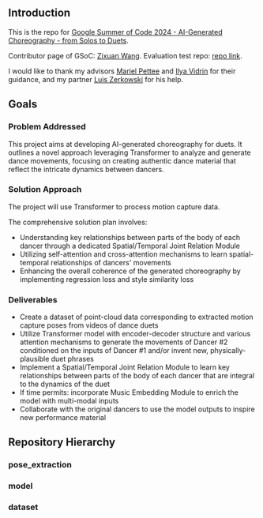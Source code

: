 ## Introduction
This is the repo for [Google Summer of Code 2024 - AI-Generated Choreography - from Solos to Duets](https://humanai.foundation/gsoc/2024/proposal_ChoreoAI1.html). 

Contributor page of GSoC: [Zixuan Wang](https://summerofcode.withgoogle.com/programs/2024/projects/PEvVr15z). Evaluation test repo: [repo link](https://github.com/wang-zixuan/AI_Enabled_Choreography).

I would like to thank my advisors [Mariel Pettee](https://marielpettee.com/) and [Ilya Vidrin](https://www.ilyavidrin.com/) for their guidance, and my partner [Luis Zerkowski](https://github.com/Luizerko) for his help.

## Goals
### Problem Addressed
This project aims at developing AI-generated choreography for duets. It outlines a novel approach leveraging Transformer to analyze and generate dance movements, focusing on creating authentic dance material that reflect the intricate dynamics between dancers.

### Solution Approach 
The project will use Transformer to process motion capture data. 

The comprehensive solution plan involves:
- Understanding key relationships between parts of the body of each dancer through a dedicated Spatial/Temporal Joint Relation Module
- Utilizing self-attention and cross-attention mechanisms to learn spatial-temporal relationships of dancers' movements
- Enhancing the overall coherence of the generated choreography by implementing regression loss and style similarity loss 

### Deliverables
- Create a dataset of point-cloud data corresponding to extracted motion capture poses from videos of dance duets
- Utilize Transformer model with encoder-decoder structure and various attention mechanisms to generate the movements of Dancer #2 conditioned on the inputs of Dancer #1 and/or invent new, physically-plausible duet phrases
- Implement a Spatial/Temporal Joint Relation Module to learn key relationships between parts of the body of each dancer that are integral to the dynamics of the duet
- If time permits: incorporate Music Embedding Module to enrich the model with multi-modal inputs
- Collaborate with the original dancers to use the model outputs to inspire new performance material

## Repository Hierarchy
### pose_extraction

### model

### dataset